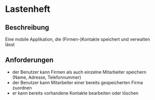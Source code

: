 # Lastenheft

## Beschreibung
Eine mobile Applikation, die (Firmen-)Kontakte speichert und verwalten lässt

## Anforderungen
- der Benutzer kann Firmen als auch einzelne Mitarbeiter speichern (Name, Adresse, Telefonnummer)
- der Benutzer kann Mitarbeiter einer bereits gespeicherten Firma zuordnen
- er kann bereits vorhandene Kontakte bearbeiten oder löschen
